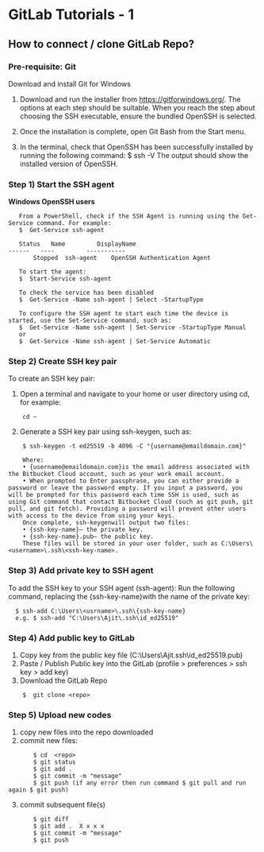 # GitLab Tutorials - 1

## How to connect / clone GitLab Repo?

### Pre-requisite: Git
Download and install Git for Windows

1) Download and run the installer from https://gitforwindows.org/. The options at each step should be suitable. When you reach the step about choosing the SSH executable, ensure the bundled OpenSSH is selected.
 
2) Once the installation is complete, open Git Bash from the Start menu.
 
3) In the terminal, check that OpenSSH has been successfully installed by running the following command:
$ ssh -V
The output should show the installed version of OpenSSH.

### Step 1) Start the SSH agent
	
**Windows OpenSSH users** 

 ```
	From a PowerShell, check if the SSH Agent is running using the Get-Service command. For example:
	$  Get-Service ssh-agent

	Status   Name         DisplayName
 ------   ----         -----------
        Stopped  ssh-agent    OpenSSH Authentication Agent
	
	To start the agent:
	$  Start-Service ssh-agent
	
	To check the service has been disabled  
	$  Get-Service -Name ssh-agent | Select -StartupType
	
	To configure the SSH agent to start each time the device is started, use the Set-Service command, such as:
	$  Get-Service -Name ssh-agent | Set-Service -StartupType Manual 
	or
	$  Get-Service -Name ssh-agent | Set-Service Automatic
```

### Step 2) Create SSH key pair
	
To create an SSH key pair:
 
1. Open a terminal and navigate to your home or user directory using cd, for example:
```
    cd ~
```

2. Generate a SSH key pair using ssh-keygen, such as:
```
    $ ssh-keygen -t ed25519 -b 4096 -C "{username@emaildomain.com}"
 
	Where:
	• {username@emaildomain.com}is the email address associated with the Bitbucket Cloud account, such as your work email account.
	• When prompted to Enter passphrase, you can either provide a password or leave the password empty. If you input a password, you will be prompted for this password each time SSH is used, such as using Git command that contact Bitbucket Cloud (such as git push, git pull, and git fetch). Providing a password will prevent other users with access to the device from using your keys.
	Once complete, ssh-keygenwill output two files:
	• {ssh-key-name}— the private key.
	• {ssh-key-name}.pub— the public key.
	These files will be stored in your user folder, such as C:\Users\<username>\.ssh\<ssh-key-name>.
```

### Step 3) Add private key to SSH agent
To add the SSH key to your SSH agent (ssh-agent):
Run the following command, replacing the {ssh-key-name}with the name of the private key:
```
  $ ssh-add C:\Users\<usrname>\.ssh\{ssh-key-name}
  e.g. $ ssh-add "C:\Users\Ajit\.ssh\id_ed25519"
```
### Step 4) Add public key to GitLab
1) Copy key from the public key file (C:\Users\Ajit\.ssh\id_ed25519.pub)
2) Paste / Publish Public key into the GitLab (profile > preferences > ssh key > add key)
3) Download the GitLab Repo
	
```
	$  git clone <repo>
```

### Step 5) Upload new codes
1) copy new files into the repo downloaded
2) commit new files:
```    
       $ cd  <repo>
       $ git status
       $ git add . 
       $ git commit -m "message"
       $ git push (if any error then run command $ git pull and run again $ git push)
```

  3) commit subsequent file(s)
``` 
       $ git diff
       $ git add .  X x x x 
       $ git commit -m "message"
       $ git push
```
